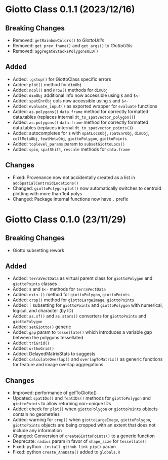 
# Giotto Class 0.1.1 (2023/12/16)

## Breaking Changes
- Removed: `getRainbowColors()` to *GiottoUtils*
- Removed: `get_prev_fname()` and `get_args()` to *GiottoUtils* 
- Removed: `aggregateStacksPolygonsOLD()`

## Added
- Added: `.gstop()` for GiottoClass specific errors
- Added: `plot()` method for `dimObj`
- Added: `ncol()` and `nrow()` methods for `dimObj`
- Added: `dimObj` additional info now accessible using `$` and `$<-`
- Added: `spatEnrObj` cols now accessible using `$` and `$<-`
- Added: `evaluate_input()` as exported wrapper for `evaluate` functions
- Added: `as.polygons()` `data.frame` method for correctly formatted data.tables (replaces internal `dt_to_spatvector_polygon()`)
- Added: `as.polygons()` `data.frame` method for correctly formatted data.tables (replaces internal `dt_to_spatvector_points()`)
- Added: autocompletes for `$` with `spatLocsObj`, `spatEnrObj`, `dimObj`, `cellMetaObj`, `featMetaObj`, `giottoPolygon`, `giottoPoints`
- Added: `toplevel_params` param to `subsetGiottoLocs()`
- Added: `spin`, `spatShift`, `rescale` methods for `data.frame`

## Changes
- Fixed: Provenance now not accidentally created as a list in `addSpatialCentroidLocations()`
- Changed: `giottoPolygon` `plot()` now automatically switches to centroid plotting with more than 1e4 polys
- Changed: Package internal functions now have `.` prefix

# Giotto Class 0.1.0 (23/11/29)

## Breaking Changes

- Giotto subsetting rework

## Added

- Added: `terraVectData` as virtual parent class for `giottoPolygon` and `giottoPoints` classes
- Added: `$` and `$<-` methods for `terraVectData`
- Added: `ext<-()` method for `giottoPolygon`, `giottoPoints`
- Added: `crop()` method for `giottoLargeImage`, `giottoPoints`
- Added: `[` subsetting for `giottoPoints` and `giottoPolygon` with numerical, logical, and character (by ID)
- Added: `as.sf()` and `as.stars()` converters for `giottoPoints` and `giottoPolygon`
- Added: `setGiotto()` generic
- Added: `gap` param to `tessellate()` which introduces a variable gap between the polygons tessellated
- Added: `triGrid()`
- Added: `orthoGrid()`
- Added:  DelayedMatrixStats to suggests
- Added: `calculateOverlap()` and `overlapToMatrix()` as generic functions for feature and image overlap aggregations

## Changes

- Improved: performance of gefToGiotto()
- Updated: `spatIDs()` and `featIDs()` methods for `giottoPolygon` and `giottoPoints` to allow returning non-unique IDs
- Added: check for `plot()` when `giottoPolygon` or `giottoPoints` objects contain no geometries
- Added: warning for `crop()` when `giottoLargeImage`, `giottoPolygon`, `giottoPoints` objects are being cropped with an extent that does not include any information
- Changed: Conversion of `createGiottoPoints()` to a generic function
- Deprecate: `radius` param in favor of `shape_size` for `tessellate()`
- Fixed: python `.install_github_link_pip()` param
- Fixed: python `create_AnnData()` added to `globals.R`



